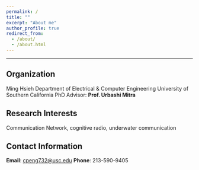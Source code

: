 ```yaml
---
permalink: /
title: ""
excerpt: "About me"
author_profile: true
redirect_from: 
  - /about/
  - /about.html
---
```


---
## Organization
Ming Hsieh Department of Electrical & Computer Engineering
University of Southern California
PhD Advisor:      **Prof. Urbashi Mitra**

## Research Interests
Communication Network, cognitive radio, underwater communication

## Contact Information
**Email**:        cpeng732@usc.edu
**Phone**:        213-590-9405 